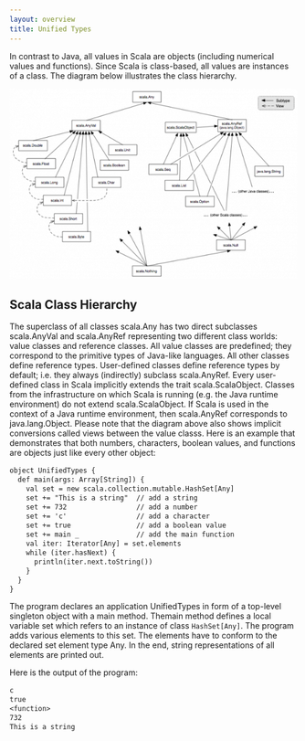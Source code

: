 ```yaml
---
layout: overview
title: Unified Types
---
```


In contrast to Java, all values in Scala are objects (including numerical values and functions). Since Scala is class-based, all values are instances of a class. The diagram below illustrates the class hierarchy.

![Scala Type Hierarchy](/resources/images/classhierarchy.img_assist_custom.png)

## Scala Class Hierarchy ##

The superclass of all classes scala.Any has two direct subclasses scala.AnyVal and scala.AnyRef representing two different class worlds: value classes and reference classes. All value classes are predefined; they correspond to the primitive types of Java-like languages. All other classes define reference types. User-defined classes define reference types by default; i.e. they always (indirectly) subclass scala.AnyRef. Every user-defined class in Scala implicitly extends the trait scala.ScalaObject. Classes from the infrastructure on which Scala is running (e.g. the Java runtime environment) do not extend scala.ScalaObject. If Scala is used in the context of a Java runtime environment, then scala.AnyRef corresponds to java.lang.Object.
Please note that the diagram above also shows implicit conversions called views between the value classs.
Here is an example that demonstrates that both numbers, characters, boolean values, and functions are objects just like every other object:
 
    object UnifiedTypes {
      def main(args: Array[String]) {
        val set = new scala.collection.mutable.HashSet[Any]
        set += "This is a string"  // add a string
        set += 732                 // add a number
        set += 'c'                 // add a character
        set += true                // add a boolean value
        set += main _              // add the main function
        val iter: Iterator[Any] = set.elements
        while (iter.hasNext) {
          println(iter.next.toString())
        }
      }
    }
 
The program declares an application UnifiedTypes in form of a top-level singleton object with a main method. Themain method defines a local variable set which refers to an instance of class `HashSet[Any]`. The program adds various elements to this set. The elements have to conform to the declared set element type Any. In the end, string representations of all elements are printed out.

Here is the output of the program:

    c
    true
    <function>
    732
    This is a string
